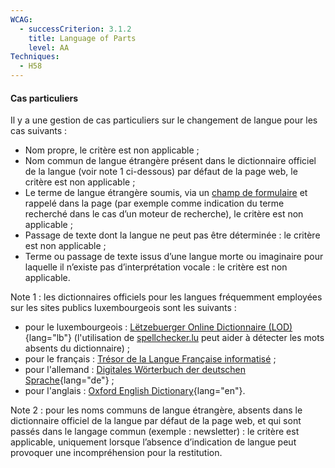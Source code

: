 ```yaml
---
WCAG:
  - successCriterion: 3.1.2
    title: Language of Parts
    level: AA
Techniques:
  - H58
---
```


#### Cas particuliers

Il y a une gestion de cas particuliers sur le changement de langue pour les cas suivants :

- Nom propre, le critère est non applicable ;
- Nom commun de langue étrangère présent dans le dictionnaire officiel de la langue (voir note 1 ci-dessous) par défaut de la page web, le critère est non applicable ;
- Le terme de langue étrangère soumis, via un [champ de formulaire](#champ-de-saisie-de-formulaire) et rappelé dans la page (par exemple comme indication du terme recherché dans le cas d’un moteur de recherche), le critère est non applicable ;
- Passage de texte dont la langue ne peut pas être déterminée : le critère est non applicable ;
- Terme ou passage de texte issus d’une langue morte ou imaginaire pour laquelle il n’existe pas d’interprétation vocale : le critère est non applicable.

Note 1 : les dictionnaires officiels pour les langues fréquemment employées sur les sites publics luxembourgeois sont les suivants :

- pour le luxembourgeois : [Lëtzebuerger Online Dictionnaire (LOD)](https://lod.lu/){lang="lb"} (l'utilisation de [spellchecker.lu](https://spellchecker.lu/) peut aider à détecter les mots absents du dictionnaire) ;
- pour le français : [Trésor de la Langue Française informatisé](http://atilf.atilf.fr/tlfi.htm) ;
- pour l'allemand : [Digitales Wörterbuch der deutschen Sprache](https://www.dwds.de){lang="de"} ;
- pour l'anglais : [Oxford English Dictionary](https://www.oed.com){lang="en"}.

Note 2 : pour les noms communs de langue étrangère, absents dans le dictionnaire officiel de la langue par défaut de la page web, et qui sont passés dans le langage commun (exemple : newsletter) : le critère est applicable, uniquement lorsque l’absence d’indication de langue peut provoquer une incompréhension pour la restitution.
